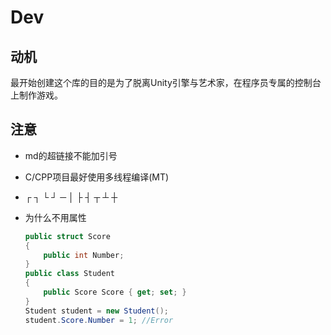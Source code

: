 Dev
==========
## 动机

最开始创建这个库的目的是为了脱离Unity引擎与艺术家，在程序员专属的控制台上制作游戏。

## 注意

* md的超链接不能加引号

* C/CPP项目最好使用多线程编译(MT)

* ┌ ┐ └ ┘ ─ │ ├ ┤ ┬ ┴ ┼

* 为什么不用属性
    ```cs
    public struct Score
    {
        public int Number;
    }
    public class Student
    {
        public Score Score { get; set; }
    }
    Student student = new Student();
    student.Score.Number = 1; //Error
    ```